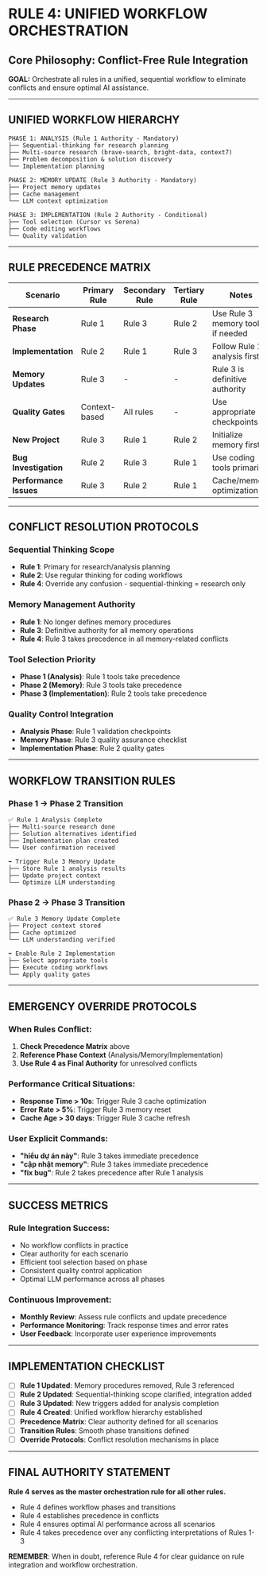 # RULE 4: UNIFIED WORKFLOW ORCHESTRATION

## Core Philosophy: Conflict-Free Rule Integration

**GOAL:** Orchestrate all rules in a unified, sequential workflow to eliminate conflicts and ensure optimal AI assistance.

---

## UNIFIED WORKFLOW HIERARCHY

```
PHASE 1: ANALYSIS (Rule 1 Authority - Mandatory)
├── Sequential-thinking for research planning
├── Multi-source research (brave-search, bright-data, context7)
├── Problem decomposition & solution discovery
└── Implementation planning

PHASE 2: MEMORY UPDATE (Rule 3 Authority - Mandatory)
├── Project memory updates
├── Cache management
└── LLM context optimization

PHASE 3: IMPLEMENTATION (Rule 2 Authority - Conditional)
├── Tool selection (Cursor vs Serena)
├── Code editing workflows
└── Quality validation
```

---

## RULE PRECEDENCE MATRIX

| Scenario | Primary Rule | Secondary Rule | Tertiary Rule | Notes |
|----------|-------------|----------------|----------------|-------|
| **Research Phase** | Rule 1 | Rule 3 | Rule 2 | Use Rule 3 memory tools if needed |
| **Implementation** | Rule 2 | Rule 1 | Rule 3 | Follow Rule 1 analysis first |
| **Memory Updates** | Rule 3 | - | - | Rule 3 is definitive authority |
| **Quality Gates** | Context-based | All rules | - | Use appropriate checkpoints |
| **New Project** | Rule 3 | Rule 1 | Rule 2 | Initialize memory first |
| **Bug Investigation** | Rule 2 | Rule 3 | Rule 1 | Use coding tools primarily |
| **Performance Issues** | Rule 3 | Rule 2 | Rule 1 | Cache/memory optimization |

---

## CONFLICT RESOLUTION PROTOCOLS

### **Sequential Thinking Scope**
- **Rule 1**: Primary for research/analysis planning
- **Rule 2**: Use regular thinking for coding workflows
- **Rule 4**: Override any confusion - sequential-thinking = research only

### **Memory Management Authority**
- **Rule 1**: No longer defines memory procedures
- **Rule 3**: Definitive authority for all memory operations
- **Rule 4**: Rule 3 takes precedence in all memory-related conflicts

### **Tool Selection Priority**
- **Phase 1 (Analysis)**: Rule 1 tools take precedence
- **Phase 2 (Memory)**: Rule 3 tools take precedence
- **Phase 3 (Implementation)**: Rule 2 tools take precedence

### **Quality Control Integration**
- **Analysis Phase**: Rule 1 validation checkpoints
- **Memory Phase**: Rule 3 quality assurance checklist
- **Implementation Phase**: Rule 2 quality gates

---

## WORKFLOW TRANSITION RULES

### **Phase 1 → Phase 2 Transition**
```
✅ Rule 1 Analysis Complete
├── Multi-source research done
├── Solution alternatives identified
├── Implementation plan created
└── User confirmation received

➡️ Trigger Rule 3 Memory Update
├── Store Rule 1 analysis results
├── Update project context
└── Optimize LLM understanding
```

### **Phase 2 → Phase 3 Transition**
```
✅ Rule 3 Memory Update Complete
├── Project context stored
├── Cache optimized
└── LLM understanding verified

➡️ Enable Rule 2 Implementation
├── Select appropriate tools
├── Execute coding workflows
└── Apply quality gates
```

---

## EMERGENCY OVERRIDE PROTOCOLS

### **When Rules Conflict:**
1. **Check Precedence Matrix** above
2. **Reference Phase Context** (Analysis/Memory/Implementation)
3. **Use Rule 4 as Final Authority** for unresolved conflicts

### **Performance Critical Situations:**
- **Response Time > 10s**: Trigger Rule 3 cache optimization
- **Error Rate > 5%**: Trigger Rule 3 memory reset
- **Cache Age > 30 days**: Trigger Rule 3 cache refresh

### **User Explicit Commands:**
- **"hiểu dự án này"**: Rule 3 takes immediate precedence
- **"cập nhật memory"**: Rule 3 takes immediate precedence
- **"fix bug"**: Rule 2 takes precedence after Rule 1 analysis

---

## SUCCESS METRICS

### **Rule Integration Success:**
- No workflow conflicts in practice
- Clear authority for each scenario
- Efficient tool selection based on phase
- Consistent quality control application
- Optimal LLM performance across all phases

### **Continuous Improvement:**
- **Monthly Review**: Assess rule conflicts and update precedence
- **Performance Monitoring**: Track response times and error rates
- **User Feedback**: Incorporate user experience improvements

---

## IMPLEMENTATION CHECKLIST

- [ ] **Rule 1 Updated**: Memory procedures removed, Rule 3 referenced
- [ ] **Rule 2 Updated**: Sequential-thinking scope clarified, integration added
- [ ] **Rule 3 Updated**: New triggers added for analysis completion
- [ ] **Rule 4 Created**: Unified workflow hierarchy established
- [ ] **Precedence Matrix**: Clear authority defined for all scenarios
- [ ] **Transition Rules**: Smooth phase transitions defined
- [ ] **Override Protocols**: Conflict resolution mechanisms in place

---

## FINAL AUTHORITY STATEMENT

**Rule 4 serves as the master orchestration rule for all other rules.**

- Rule 4 defines workflow phases and transitions
- Rule 4 establishes precedence in conflicts
- Rule 4 ensures optimal AI performance across all scenarios
- Rule 4 takes precedence over any conflicting interpretations of Rules 1-3

**REMEMBER**: When in doubt, reference Rule 4 for clear guidance on rule integration and workflow orchestration.
